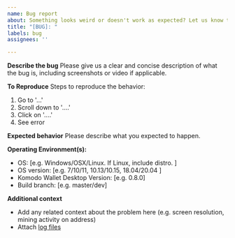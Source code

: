 ```yaml
---
name: Bug report
about: Something looks weird or doesn't work as expected? Let us know the details so we can fix it!
title: "[BUG]: "
labels: bug
assignees: ''

---
```


**Describe the bug**
Please give us a clear and concise description of what the bug is, including screenshots or video if applicable.


**To Reproduce**
Steps to reproduce the behavior:
1. Go to '...'
2. Scroll down to '....'
3. Click on '....'
4. See error


**Expected behavior**
Please describe what you expected to happen.


**Operating Environment(s):**
 - OS: [e.g. Windows/OSX/Linux. If Linux, include distro. ]
 - OS version: [e.g. 7/10/11, 10.13/10.15, 18.04/20.04 ]
 - Komodo Wallet Desktop Version: [e.g. 0.8.0]
 - Build branch: [e.g. master/dev] 


**Additional context**
 - Add any related context about the problem here (e.g. screen resolution, mining activity on address)
 - Attach [log files](https://forum.komodoplatform.com/t/accessing-komodo-wallet-desktop-log-files/540)
